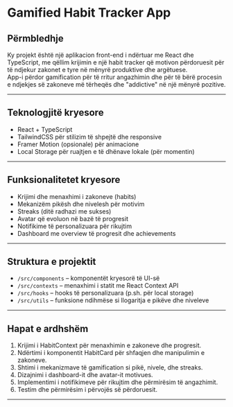 # Gamified Habit Tracker App

## Përmbledhje
Ky projekt është një aplikacion front-end i ndërtuar me React dhe TypeScript, me qëllim krijimin e një habit tracker që motivon përdoruesit për të ndjekur zakonet e tyre në mënyrë produktive dhe argëtuese.  
App-i përdor gamification për të rritur angazhimin dhe për të bërë procesin e ndjekjes së zakoneve më tërheqës dhe "addictive" në një mënyrë pozitive.

---

## Teknologjitë kryesore
- React + TypeScript
- TailwindCSS për stilizim të shpejtë dhe responsive
- Framer Motion (opsionale) për animacione
- Local Storage për ruajtjen e të dhënave lokale (për momentin)

---

## Funksionalitetet kryesore
- Krijimi dhe menaxhimi i zakoneve (habits)
- Mekanizëm pikësh dhe nivelesh për motivim
- Streaks (ditë radhazi me sukses)
- Avatar që evoluon në bazë të progresit
- Notifikime të personalizuara për rikujtim
- Dashboard me overview të progresit dhe achievements

---

## Struktura e projektit
- `/src/components` – komponentët kryesorë të UI-së
- `/src/contexts` – menaxhimi i statit me React Context API
- `/src/hooks` – hooks të personalizuara (p.sh. për local storage)
- `/src/utils` – funksione ndihmëse si llogaritja e pikëve dhe niveleve

---

## Hapat e ardhshëm
1. Krijimi i HabitContext për menaxhimin e zakoneve dhe progresit.
2. Ndërtimi i komponentit HabitCard për shfaqjen dhe manipulimin e zakoneve.
3. Shtimi i mekanizmave të gamification si pikë, nivele, dhe streaks.
4. Dizajnimi i dashboard-it dhe avatar-it motivues.
5. Implementimi i notifikimeve për rikujtim dhe përmirësim të angazhimit.
6. Testim dhe përmirësim i përvojës së përdoruesit.

---


